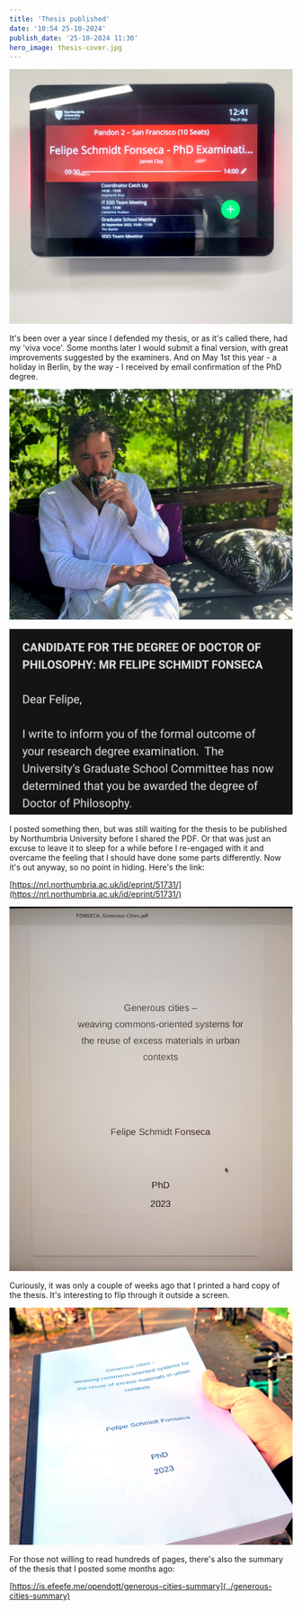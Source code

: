 ```yaml
---
title: 'Thesis published'
date: '10:54 25-10-2024'
publish_date: '25-10-2024 11:30'
hero_image: thesis-cover.jpg
---
```


![viva](viva.jpg?classes=caption "Viva Voce / PhD Examination / Thesis defense.")

It's been over a year since I defended my thesis, or as it's called there, had my 'viva voce'. Some months later I would submit a final version, with great improvements suggested by the examiners. And on May 1st this year - a holiday in Berlin, by the way - I received by email confirmation of the PhD degree.

![DrSchmidtFonseca](DrSchmidtFonseca.jpg?classes=caption "First known photo of Dr Schmidt Fonseca, Brandenburg, May 2024.")

![notification](notification.jpg?classes=caption "Email notification of PhD degree.")

I posted something then, but was still waiting for the thesis to be published by Northumbria University before I shared the PDF. Or that was just an excuse to leave it to sleep for a while before I re-engaged with it and overcame the feeling that I should have done some parts differently. Now it's out anyway, so no point in hiding. Here's the link:

[https://nrl.northumbria.ac.uk/id/eprint/51731/](https://nrl.northumbria.ac.uk/id/eprint/51731/)

![submitted](submitted.jpg?classes=caption "Thesis cover.")

Curiously, it was only a couple of weeks ago that I printed a hard copy of the thesis. It's interesting to flip through it outside a screen. 

![thesis-cover](thesis-cover.jpg?classes=caption "Hard (and heavy) copy.")

For those not willing to read hundreds of pages, there's also the summary of the thesis that I posted some months ago:

[https://is.efeefe.me/opendott/generous-cities-summary](../generous-cities-summary)